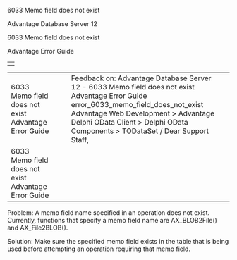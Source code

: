 6033 Memo field does not exist




Advantage Database Server 12  

6033 Memo field does not exist

Advantage Error Guide

|  |
| --- |
|  |

|  |  |  |  |  |
| --- | --- | --- | --- | --- |
| 6033 Memo field does not exist  Advantage Error Guide |  |  | Feedback on: Advantage Database Server 12 - 6033 Memo field does not exist Advantage Error Guide error\_6033\_memo\_field\_does\_not\_exist Advantage Web Development > Advantage Delphi OData Client > Delphi OData Components > TODataSet / Dear Support Staff, |  |
| 6033 Memo field does not exist  Advantage Error Guide |  |  |  |  |

Problem: A memo field name specified in an operation does not exist. Currently, functions that specify a memo field name are AX\_BLOB2File() and AX\_File2BLOB().

Solution: Make sure the specified memo field exists in the table that is being used before attempting an operation requiring that memo field.